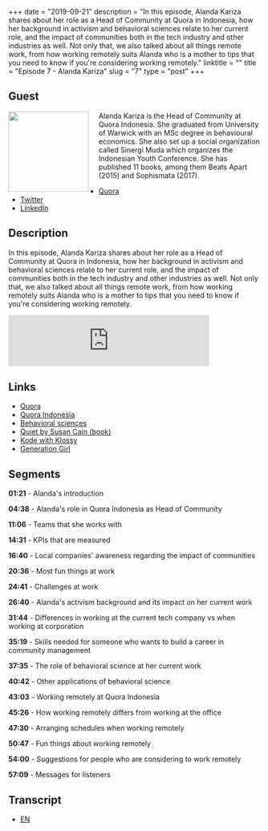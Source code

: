 +++
date = "2019-09-21"
description = "In this episode, Alanda Kariza shares about her role as a Head of Community at Quora in Indonesia, how her background in activism and behavioral sciences relate to her current role, and the impact of communities both in the tech industry and other industries as well. Not only that, we also talked about all things remote work, from how working remotely suits Alanda who is a mother to tips that you need to know if you're considering working remotely."
linktitle = ""
title = "Episode 7 - Alanda Kariza"
slug = "7"
type = "post"
+++

## Guest

<img style="float: left; width: 160px; margin-right: 20px;" src="/img/ep7.jpg">

Alanda Kariza is the Head of Community at Quora Indonesia. She graduated from University of Warwick with an MSc degree in behavioural economics. She also set up a social organization called Sinergi Muda which organizes the Indonesian Youth Conference. She has published 11 books, among them Beats Apart (2015) and Sophismata (2017).

- [Quora](https://id.quora.com/profile/Alanda-Kariza)
- [Twitter](https://twitter.com/alandakariza)
- [LinkedIn](https://www.linkedin.com/in/alandakariza/)

## Description

In this episode, Alanda Kariza shares about her role as a Head of Community at Quora in Indonesia, how her background in activism and behavioral sciences relate to her current role, and the impact of communities both in the tech industry and other industries as well. Not only that, we also talked about all things remote work, from how working remotely suits Alanda who is a mother to tips that you need to know if you're considering working remotely.

<iframe src="https://anchor.fm/kartini-teknologi/embed/episodes/Episode-7---Ngobrolin-komunitas-dan-bekerja-secara-remote-bersama-Alanda-Kariza-e5g2qj" height="102px" width="400px" frameborder="0" scrolling="no"></iframe>

## Links

- [Quora](https://www.quora.com/)
- [Quora Indonesia](http://id.quora.com)
- [Behavioral sciences](https://en.wikipedia.org/wiki/Behavioural_sciences)
- [Quiet by Susan Cain (book)](https://www.amazon.com/Quiet-Power-Introverts-World-Talking/dp/0307352153)
- [Kode with Klossy](https://www.kodewithklossy.com)
- [Generation Girl](https://www.generationgirl.org)

## Segments

**01:21** - Alanda's introduction

**04:38** - Alanda's role in Quora Indonesia as Head of Community

**11:06** - Teams that she works with

**14:31** - KPIs that are measured

**16:40** - Local companies' awareness regarding the impact of communities

**20:36** - Most fun things at work

**24:41** - Challenges at work

**26:40** - Alanda's activism background and its impact on her current work

**31:44** - Differences in working at the current tech company vs when working at corporation

**35:19** - Skills needed for someone who wants to build a career in community management

**37:35** - The role of behavioral science at her current work

**40:42** - Other applications of behavioral science

**43:03** - Working remotely at Quora Indonesia

**45:26** - How working remotely differs from working at the office

**47:30** - Arranging schedules when working remotely

**50:47** - Fun things about working remotely

**54:00** - Suggestions for people who are considering to work remotely

**57:09** - Messages for listeners

## Transcript

- [EN](transcript)
